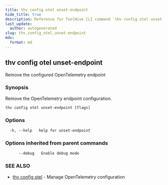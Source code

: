 ```yaml
---
title: thv config otel unset-endpoint
hide_title: true
description: Reference for ToolHive CLI command `thv config otel unset-endpoint`
last_update:
  author: autogenerated
slug: thv_config_otel_unset-endpoint
mdx:
  format: md
---
```


## thv config otel unset-endpoint

Remove the configured OpenTelemetry endpoint

### Synopsis

Remove the OpenTelemetry endpoint configuration.

```
thv config otel unset-endpoint [flags]
```

### Options

```
  -h, --help   help for unset-endpoint
```

### Options inherited from parent commands

```
      --debug   Enable debug mode
```

### SEE ALSO

* [thv config otel](thv_config_otel.md)	 - Manage OpenTelemetry configuration

